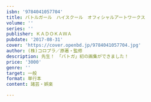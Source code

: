 ```yaml
---
isbn: '9784041057704'
title: バトルガール　ハイスクール　オフィシャルアートワークス
volume: ''
series: ''
publisher: ＫＡＤＯＫＡＷＡ
pubdate: '2017-08-31'
cover: 'https://cover.openbd.jp/9784041057704.jpg'
author: (株)コロプラ／原著・監修
description: 先生！　「バトガ」初の画集ができました！
price: '3000'
genre: ''
target: 一般
format: 単行本
content: 諸芸・娯楽

---
```

